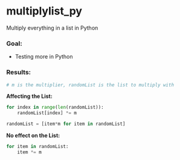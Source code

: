 # multiplylist_py
Multiply everything in a list in Python

### Goal: ###
- Testing more in Python

### Results: ###

``` Python
# m is the multiplier, randomList is the list to multiply with
```

**Affecting the List:**
``` Python
for index in range(len(randomList)):
    randomList[index] *= m
```

``` Python
randomList = [item*m for item in randomList]
```

**No effect on the List:**
``` Python
for item in randomList:
    item *= m
```
